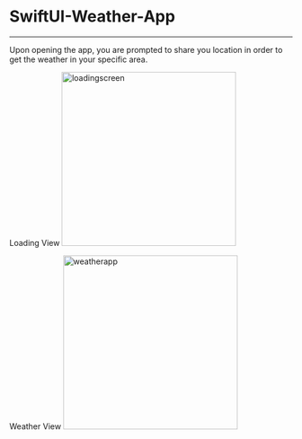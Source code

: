 # SwiftUI-Weather-App
---
Upon opening the app, you are prompted to share you location in order to get the weather in your specific area.

Loading View
<img width="310" alt="loadingscreen" src="https://github.com/mukhulm4/SwiftUI-Weather-App/assets/132312426/8371d407-79a2-4ef4-a2ef-00c30ffa32d0">

Weather View
<img width="310" alt="weatherapp" src="https://github.com/mukhulm4/SwiftUI-Weather-App/assets/132312426/7e897523-e1f8-4d8e-9cee-e23c3b225e7e">
